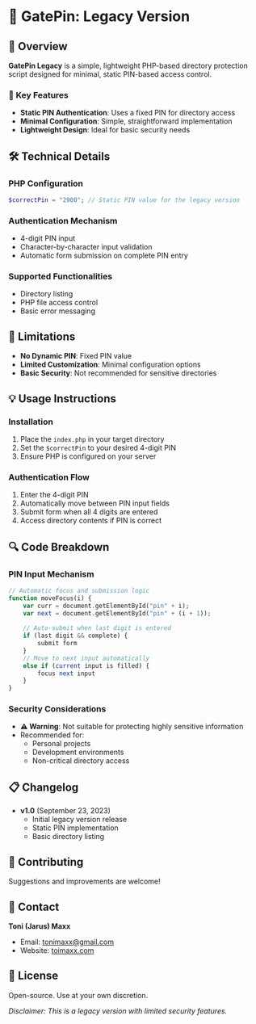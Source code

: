 # 🔐 GatePin: Legacy Version

## 📝 Overview

**GatePin Legacy** is a simple, lightweight PHP-based directory protection script designed for minimal, static PIN-based access control.

### 🌟 Key Features
- **Static PIN Authentication**: Uses a fixed PIN for directory access
- **Minimal Configuration**: Simple, straightforward implementation
- **Lightweight Design**: Ideal for basic security needs

## 🛠 Technical Details

### PHP Configuration
```php
$correctPin = "2900"; // Static PIN value for the legacy version
```

### Authentication Mechanism
- 4-digit PIN input
- Character-by-character input validation
- Automatic form submission on complete PIN entry

### Supported Functionalities
- Directory listing
- PHP file access control
- Basic error messaging

## 🚧 Limitations
- **No Dynamic PIN**: Fixed PIN value
- **Limited Customization**: Minimal configuration options
- **Basic Security**: Not recommended for sensitive directories

## 💡 Usage Instructions

### Installation
1. Place the `index.php` in your target directory
2. Set the `$correctPin` to your desired 4-digit PIN
3. Ensure PHP is configured on your server

### Authentication Flow
1. Enter the 4-digit PIN
2. Automatically move between PIN input fields
3. Submit form when all 4 digits are entered
4. Access directory contents if PIN is correct

## 🔍 Code Breakdown

### PIN Input Mechanism
```php
// Automatic focus and submission logic
function moveFocus(i) {
    var curr = document.getElementById("pin" + i);
    var next = document.getElementById("pin" + (i + 1));
    
    // Auto-submit when last digit is entered
    if (last digit && complete) {
        submit form
    }
    // Move to next input automatically
    else if (current input is filled) {
        focus next input
    }
}
```

### Security Considerations
- **⚠️ Warning**: Not suitable for protecting highly sensitive information
- Recommended for:
  - Personal projects
  - Development environments
  - Non-critical directory access

## 📋 Changelog
- **v1.0** (September 23, 2023)
  - Initial legacy version release
  - Static PIN implementation
  - Basic directory listing

## 🤝 Contributing
Suggestions and improvements are welcome! 

## 📧 Contact
**Toni (Jarus) Maxx**
- Email: tonimaxx@gmail.com
- Website: [toimaxx.com](https://toimaxx.com)

## 📜 License
Open-source. Use at your own discretion.

*Disclaimer: This is a legacy version with limited security features.*